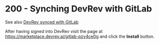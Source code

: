 # 200 - Synching DevRev with GitLab

See also [DevRev synced with GitLab](https://marketplace.devrev.ai/gitlab-pzy4ce0g) 

After having signed into DevRev visit the page at https://marketplace.devrev.ai/gitlab-pzy4ce0g and click the **Install** button.
